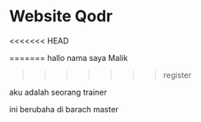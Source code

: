 Website Qodr
============

<<<<<<< HEAD

=======
hallo nama saya Malik
>>>>>>> register

aku adalah seorang trainer

ini berubaha di barach master
